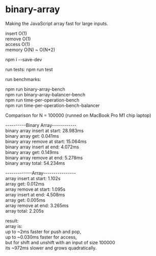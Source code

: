# binary-array

Making the JavaScript array fast for large inputs.

insert O(1)  
remove O(1)  
access O(1)  
memory O(N) ~ O(N*2)  

npm i --save-dev

run tests:
npm run test

run benchmarks:

npm run binary-array-bench  
npm run binary-array-balancer-bench  
npm run time-per-operation-bench  
npm run time-per-operation-bench-balancer  

  
Comparison for N = 100000 (runned on MacBook Pro M1 chip laptop)   
  
----------Binary Array------------  
binary array insert at start: 28.983ms  
binary array get: 0.041ms   
binary array remove at start: 15.064ms  
binary array insert at end: 4.072ms  
binary array get: 0.149ms  
binary array remove at end: 5.278ms  
binary array total: 54.234ms  
  
-------------Array----------------  
array insert at start: 1.102s  
array get: 0.012ms  
array remove at start: 1.095s  
array insert at end: 4.508ms  
array get: 0.005ms  
array remove at end: 3.265ms  
array total: 2.205s  
  
result:   
array is:   
up to ~2ms faster for push and pop,   
up to ~0.030ms faster for access,  
but for shift and unshift with an input of size 100000    
its ~972ms slower and grows quadratically.  


